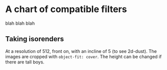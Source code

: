 # A chart of compatible filters

blah blah blah

## Taking isorenders

At a resolution of 512, front on, with an incline of 5 (to see 2d-dust). The images are cropped with `object-fit: cover`. The height can be changed if there are tall boys.

